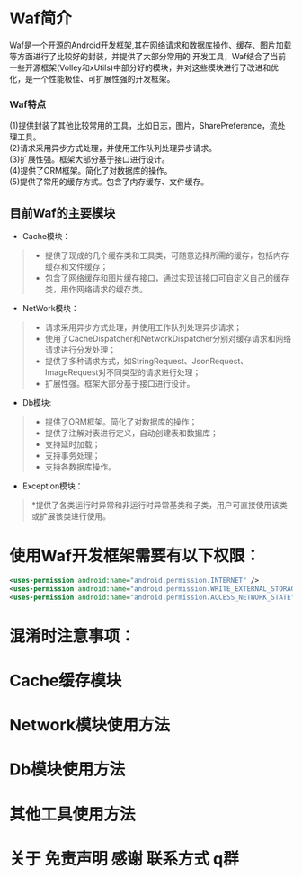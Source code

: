 # Waf简介
  Waf是一个开源的Android开发框架,其在网络请求和数据库操作、缓存、图片加载等方面进行了比较好的封装，并提供了大部分常用的 开发工具，Waf结合了当前一些开源框架(Volley和xUtils)中部分好的模块，并对这些模块进行了改进和优化，是一个性能极佳、可扩展性强的开发框架。
### Waf特点
  (1)提供封装了其他比较常用的工具，比如日志，图片，SharePreference，流处理工具。    
  (2)请求采用异步方式处理，并使用工作队列处理异步请求。   
  (3)扩展性强。框架大部分基于接口进行设计。   
  (4)提供了ORM框架。简化了对数据库的操作。<br/>
  (5)提供了常用的缓存方式。包含了内存缓存、文件缓存。<br/>
## 目前Waf的主要模块
  * Cache模块：  
  > * 提供了现成的几个缓存类和工具类，可随意选择所需的缓存，包括内存缓存和文件缓存；   
  > * 包含了网络缓存和图片缓存接口，通过实现该接口可自定义自己的缓存类，用作网络请求的缓存类。     
  * NetWork模块：   
  > * 请求采用异步方式处理，并使用工作队列处理异步请求；   
  > * 使用了CacheDispatcher和NetworkDispatcher分别对缓存请求和网络请求进行分发处理；   
  > * 提供了多种请求方式，如StringRequest、JsonRequest、ImageRequest对不同类型的请求进行处理；   
  > * 扩展性强。框架大部分基于接口进行设计。   
  * Db模块:   
  > * 提供了ORM框架。简化了对数据库的操作；     
  > * 提供了注解对表进行定义，自动创建表和数据库；      
  > * 支持延时加载；      
  > * 支持事务处理；     
  > * 支持各数据库操作。        
  * Exception模块：     
  > *提供了各类运行时异常和非运行时异常基类和子类，用户可直接使用该类或扩展该类进行使用。     
# 使用Waf开发框架需要有以下权限：
  ```xml
  <uses-permission android:name="android.permission.INTERNET" />
  <uses-permission android:name="android.permission.WRITE_EXTERNAL_STORAGE" />
  <uses-permission android:name="android.permission.ACCESS_NETWORK_STATE"/>
  ```
# 混淆时注意事项：
# Cache缓存模块
# Network模块使用方法
# Db模块使用方法
# 其他工具使用方法
# 关于 免责声明 感谢 联系方式 q群 

